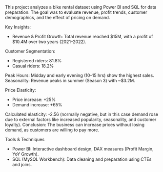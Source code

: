 This project analyzes a bike rental dataset using Power BI and SQL for data preparation.
The goal was to evaluate revenue, profit trends, customer demographics, and the effect of pricing on demand.

Key Insights:

- Revenue & Profit Growth: Total revenue reached $15M, with a profit of $10.4M over two years (2021–2022).

Customer Segmentation:

- Registered riders: 81.8%
- Casual riders: 18.2%

Peak Hours: Midday and early evening (10–15 hrs) show the highest sales.
Seasonality: Revenue peaks in summer (Season 3) with ~$3.2M.

Price Elasticity:

- Price increase: +25%
- Demand increase: +65%

Calculated elasticity: -2.56 (normally negative, but in this case demand rose due to external factors like increased popularity, seasonality, and customer loyalty).
Conclusion: The business can increase prices without losing demand, as customers are willing to pay more.

Tools & Techniques

- Power BI: Interactive dashboard design, DAX measures (Profit Margin, YoY Growth).
- SQL (MySQL Workbench): Data cleaning and preparation using CTEs and joins.
